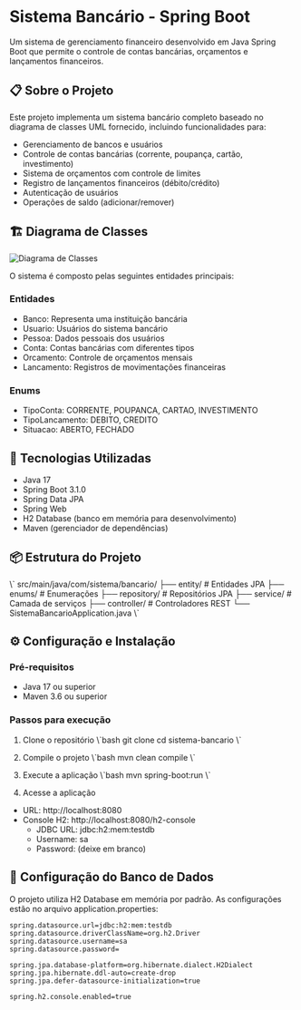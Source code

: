 # Sistema Bancário - Spring Boot

Um sistema de gerenciamento financeiro desenvolvido em Java Spring Boot que permite o controle de contas bancárias, orçamentos e lançamentos financeiros.

## 📋 Sobre o Projeto

Este projeto implementa um sistema bancário completo baseado no diagrama de classes UML fornecido, incluindo funcionalidades para:

- Gerenciamento de bancos e usuários
- Controle de contas bancárias (corrente, poupança, cartão, investimento)
- Sistema de orçamentos com controle de limites
- Registro de lançamentos financeiros (débito/crédito)
- Autenticação de usuários
- Operações de saldo (adicionar/remover)

## 🏗 Diagrama de Classes

![Diagrama de Classes](https://hebbkx1anhila5yf.public.blob.vercel-storage.com/image-whKEPdf1A3WNnBNdbiYcFRrkw0zmD0.png)

O sistema é composto pelas seguintes entidades principais:

### Entidades
- Banco: Representa uma instituição bancária
- Usuario: Usuários do sistema bancário
- Pessoa: Dados pessoais dos usuários
- Conta: Contas bancárias com diferentes tipos
- Orcamento: Controle de orçamentos mensais
- Lancamento: Registros de movimentações financeiras

### Enums
- TipoConta: CORRENTE, POUPANCA, CARTAO, INVESTIMENTO
- TipoLancamento: DEBITO, CREDITO
- Situacao: ABERTO, FECHADO

## 🚀 Tecnologias Utilizadas

- Java 17
- Spring Boot 3.1.0
- Spring Data JPA
- Spring Web
- H2 Database (banco em memória para desenvolvimento)
- Maven (gerenciador de dependências)

## 📦 Estrutura do Projeto

\\\`
src/main/java/com/sistema/bancario/
├── entity/          # Entidades JPA
├── enums/           # Enumerações
├── repository/      # Repositórios JPA
├── service/         # Camada de serviços
├── controller/      # Controladores REST
└── SistemaBancarioApplication.java
\\\`

## ⚙ Configuração e Instalação

### Pré-requisitos
- Java 17 ou superior
- Maven 3.6 ou superior

### Passos para execução

1. Clone o repositório
\\\`bash
git clone <url-do-repositorio>
cd sistema-bancario
\\\`

2. Compile o projeto
\\\`bash
mvn clean compile
\\\`

3. Execute a aplicação
\\\`bash
mvn spring-boot:run
\\\`

4. Acesse a aplicação
- URL: http://localhost:8080
- Console H2: http://localhost:8080/h2-console
  - JDBC URL: jdbc:h2:mem:testdb
  - Username: sa
  - Password: (deixe em branco)

## 🔧 Configuração do Banco de Dados

O projeto utiliza H2 Database em memória por padrão. As configurações estão no arquivo application.properties:

```properties
spring.datasource.url=jdbc:h2:mem:testdb
spring.datasource.driverClassName=org.h2.Driver
spring.datasource.username=sa
spring.datasource.password=

spring.jpa.database-platform=org.hibernate.dialect.H2Dialect
spring.jpa.hibernate.ddl-auto=create-drop
spring.jpa.defer-datasource-initialization=true

spring.h2.console.enabled=true
